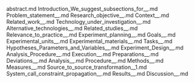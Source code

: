 abstract.md
Introduction_We_suggest_subsections_for__.md
Problem_statement__.md
Research_objective__.md
Context__.md
Related_work__.md
Technology_under_investigation__.md
Alternative_technologies__.md
Related_studies__.md
Relevance_to_practice__.md
Experiment_planning__.md
Goals__.md
Experimental_units__.md
Experimental_materials__.md
Tasks__.md
Hypotheses_Parameters_and_Variables__.md
Experiment_Design__.md
Analysis_Procedure__.md
Execution__.md
Preparations__.md
Deviations__.md
Analysis__.md
Procedure__.md
Methods__.md
Measures__.md
Source_to_source_transformation__1.md
System_call_constraint_propagation__.md
Results__.md
Discussion__.md